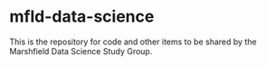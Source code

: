 # mfld-data-science
This is the repository for code and other items to be shared by the Marshfield Data Science Study Group.
